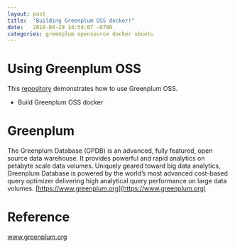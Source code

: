 ```yaml
---
layout: post
title:  "Building Greenplum OSS docker!"
date:   2018-04-29 14:54:07 -0700
categories: greenplum opensource docker ubuntu
---
```


# Using Greenplum OSS

This [repository](https://github.com/kongyew/greenplum-oss-docker) demonstrates how to use Greenplum OSS.

* Build Greenplum OSS docker

  <script id="asciicast-TQXTctfnTWjcybogq2n7TgHpM" src="https://asciinema.org/a/TQXTctfnTWjcybogq2n7TgHpM.js" async=""></script>

# Greenplum

The Greenplum Database (GPDB) is an advanced, fully featured, open source data warehouse. It provides powerful and rapid analytics on petabyte scale data volumes. Uniquely geared toward big data analytics, Greenplum Database is powered by the world’s most advanced cost-based query optimizer delivering high analytical query performance on large data volumes. [https://www.greenplum.org](https://www.greenplum.org)

# Reference

www.greenplum.org